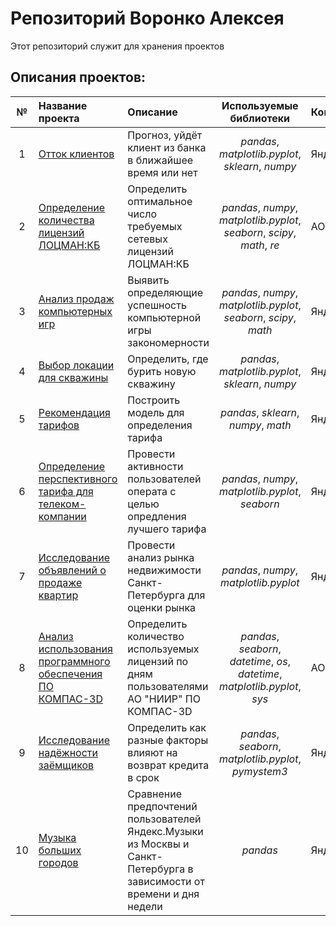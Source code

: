 # Репозиторий Воронко Алексея

Этот репозиторий служит для хранения проектов

## Описания проектов:

| № |Название проекта | Описание | Используемые библиотеки | Компания | 
| :--: | :---------------------- | :---------------------- | :----------------------: |:---------------------- |
| 1 | [Отток клиентов](bank_customer_churn_prediction) | Прогноз, уйдёт клиент из банка в ближайшее время или нет | *pandas*, *matplotlib.pyplot*, *sklearn*, *numpy* | Яндекс.Практикум  |
| 2 | [Определение количества лицензий ЛОЦМАН:КБ](determining_number_licenses_lodsman) | Определить оптимальное число требуемых сетевых лицензий ЛОЦМАН:КБ | *pandas*, *numpy*, *matplotlib.pyplot*, *seaborn*, *scipy*,  *math*, *re* | АО "НИИР" |
| 3 | [Анализ продаж компьютерных игр](analysis_sales_computer_games) | Выявить определяющие успешность компьютерной игры закономерности | *pandas*, *numpy*, *matplotlib.pyplot*, *seaborn*, *scipy*,  *math* | Яндекс.Практикум |
| 4 | [Выбор локации для скважины](choosing_location_for_well) | Определить, где бурить новую скважину | *pandas*, *matplotlib.pyplot*, *sklearn*, *numpy* | Яндекс.Практикум |
| 5 | [Рекомендация тарифов](tariffs_recommendation) | Построить модель для определения тарифа | *pandas*, *sklearn*, *numpy*, *math* | Яндекс.Практикум |
| 6 | [Определение перспективного тарифа для телеком-компании](determination_of_promising_tariff) | Провести активности пользователей операта с целью опредления лучшего тарифа | *pandas*, *numpy*, *matplotlib.pyplot*, *seaborn* | Яндекс.Практикум |
| 7 | [Исследование объявлений о продаже квартир](research_of_apartments_ads_for_sales) | Провести анализ рынка недвижимости Санкт-Петербурга для оценки рынка | *pandas*, *numpy*, *matplotlib.pyplot* | Яндекс.Практикум |
| 8 | [Анализ использования программного обеспечения ПО КОМПАС-3D](kompas_users_count) | Определить количество используемых лицензий по дням пользователями АО "НИИР" ПО КОМПАС-3D | *pandas*, *seaborn*, *datetime*, *os*, *datetime*, *matplotlib.pyplot*, *sys* | АО "НИИР" |
| 9 |[Исследование надёжности заёмщиков](borrower_beliability_research) | Определить как разные факторы влияют на возврат кредита в срок | *pandas*, *seaborn*, *matplotlib.pyplot*, *pymystem3* | Яндекс.Практикум |
| 10 |[Музыка больших городов](music_of_big_cities) | Сравнение предпочтений пользователей Яндекс.Музыки из Москвы и Санкт-Петербурга в зависимости от времени и дня недели| *pandas* | Яндекс.Практикум |
